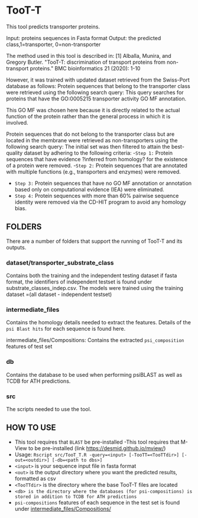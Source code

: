 # TooT-T
This tool predicts transporter proteins.
 
Input: proteins sequences in Fasta format
Output: the predicted class,1=transporter, 0=non-transporter


The method used in this tool is described in:
<a id="1">[1]</a> 
Alballa, Munira, and Gregory Butler. "TooT-T: discrimination of transport proteins from non-transport proteins." BMC bioinformatics 21 (2020): 1-10

However, it was trained with updated dataset retrieved from the Swiss-Port database as follows:Protein sequences that belong to the transporter class were retrieved using the following search query:This query searches for proteins that have the GO:0005215 transporter activity GO MF annotation. 

This GO MF was chosen here because it is directly related to the actual function of the protein rather than the general process in which it is involved.
Protein sequences that do not belong to the transporter class but are located in themembrane were retrieved as non-transporters using the following search query:The initial set was then filtered to attain the best-quality dataset by adhering to the following criteria:-`Step 1:` Protein sequences that have evidence ?inferred from homology? for the existence of a protein were removed.-`Step 2:` Protein sequences that are annotated with multiple functions (e.g., transporters and enzymes) were removed.- `Step 3:` Protein sequences that have no GO MF annotation or annotation based only on computational evidence (IEA) were eliminated.- `Step 4:` Protein sequences with more than 60\% pairwise sequence identity were removed via the CD-HIT  program to avoid any homology bias.



## FOLDERS
There are a number of folders that support the running of TooT-T and its outputs.

### dataset/transporter_substrate_class
Contains both the training and the independent testing dataset if fasta format, the identifiers of independent testset is found under substrate_classes_indep.csv.
The models were trained using the training dataset =(all dataset - independent testset)



### intermediate_files
Contains the homology details needed to extract the features. Details of the  `psi Blast hits` for each sequence is found here.

intermediate_files/Compositions: Contains the extracted `psi_composition` features of test set

### db
Contains the database to be used when performing psiBLAST as well as TCDB for ATH predictions.


### src
The scripts needed to use the tool.

## HOW TO USE
 - This tool requires that `BLAST` be pre-installed
 -This tool requires that M-View to  be pre-installed (link https://desmid.github.io/mview/)
 - Usage: `Rscript src/TooT_T.R -query=<input> [-TooTT=<TooTTdir>] [-out=<outdir>] [-db=<path to dbs>]`
  - `<input>` is your sequence input file in fasta format
  - `<out>` is the output directory where you want the predicted 	results, formatted as csv
  - `<TooTTdir>` is the directory where the base TooT-T files 	are located
  - `<db> is the directory where the databases (for psi-compositions) is stored in addition to TCDB for ATH predictions`
 - `psi-compositions` features of each sequence in the test set is  found under [intermediate_files/Compositions/](intermediate_files/Compositions/)

